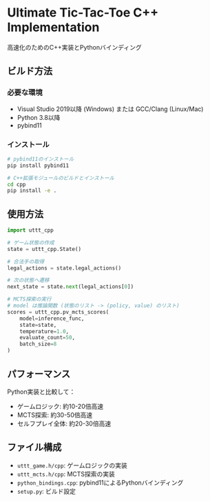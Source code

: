 # Ultimate Tic-Tac-Toe C++ Implementation

高速化のためのC++実装とPythonバインディング

## ビルド方法

### 必要な環境
- Visual Studio 2019以降 (Windows) または GCC/Clang (Linux/Mac)
- Python 3.8以降
- pybind11

### インストール

```bash
# pybind11のインストール
pip install pybind11

# C++拡張モジュールのビルドとインストール
cd cpp
pip install -e .
```

## 使用方法

```python
import uttt_cpp

# ゲーム状態の作成
state = uttt_cpp.State()

# 合法手の取得
legal_actions = state.legal_actions()

# 次の状態へ遷移
next_state = state.next(legal_actions[0])

# MCTS探索の実行
# model は推論関数 (状態のリスト -> (policy, value) のリスト)
scores = uttt_cpp.pv_mcts_scores(
    model=inference_func,
    state=state,
    temperature=1.0,
    evaluate_count=50,
    batch_size=8
)
```

## パフォーマンス

Python実装と比較して：
- ゲームロジック: 約10-20倍高速
- MCTS探索: 約30-50倍高速
- セルフプレイ全体: 約20-30倍高速

## ファイル構成

- `uttt_game.h/cpp`: ゲームロジックの実装
- `uttt_mcts.h/cpp`: MCTS探索の実装
- `python_bindings.cpp`: pybind11によるPythonバインディング
- `setup.py`: ビルド設定
